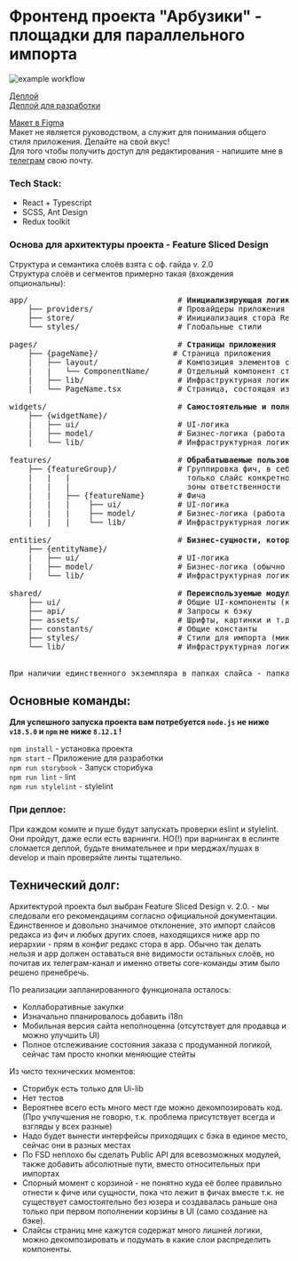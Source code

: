 # Фронтенд проекта "Арбузики" - площадки для параллельного импорта

![example workflow](https://github.com/klimetzc/watermelons/actions/workflows/github-actions.yml/badge.svg)

[Деплой](https://watermelons-rmr.netlify.app)  
[Деплой для разработки](https://develop--watermelons-rmr.netlify.app)

[Макет в Figma](https://www.figma.com/file/4VxqFExw7rSdNK6HXFLe64/Watermelons?node-id=443%3A134)  
Макет не является руководством, а служит для понимания общего стиля приложения. Делайте на свой вкус!  
Для того чтобы получить доступ для редактирования - напишите мне в [телеграм](t.me/klimetzc) свою почту.

### Tech Stack:

- React + Typescript
- SCSS, Ant Design
- Redux toolkit

### Основа для архитектуры проекта - **Feature Sliced Design**

Структура и семантика слоёв взята с оф. гайда v. 2.0  
Структура слоёв и сегментов примерно такая (вхождения опциональны):

<pre>
app/                                # <b>Инициализирующая логика приложения</b>
    ├── providers/                  # Провайдеры приложения (Store, BrowserRouter...)
    ├── store/                      # Инициализация стора Redux
    └── styles/                     # Глобальные стили 

pages/                              # <b>Страницы приложения</b>
    ├── {pageName}/                # Страница приложения
    |   ├── layout/                 # Композиция элементов страницы (список сущностей etc)
    |   |   └── ComponentName/      # Отдельный компонент страницы
    |   ├── lib/                    # Инфраструктурная логика (utils/helpers/types/hooks)
    |   └── PageName.tsx            # Страница, состоящая из layouts

widgets/                            # <b>Самостоятельные и полноценные блоки для страниц</b>
    ├── {widgetName}/
    |   ├── ui/                     # UI-логика
    |   ├── model/                  # Бизнес-логика (работа со стором)
    |   └── lib/                    # Инфраструктурная логика (utils/helpers/types/hooks)

features/                           # <b>Обрабатываемые пользовательские сценарии</b>
    ├── {featureGroup}/             # Группировка фич, в себе может содержать 
    |   |   |                         только слайс конкретной фичи. Нужен для обозначения
    |   |   |                         зоны ответственности
    |   |   ├── {featureName}       # Фича
    |   |   |    ├── ui/            # UI-логика
    |   |   |    ├── model/         # Бизнес-логика (работа со стором)
    |   |   |    └── lib/           # Инфраструктурная логика (utils/helpers/types)

entities/                           # <b>Бизнес-сущности, которыми оперирует предметная область</b>
    ├── {entityName}/
    |   ├── ui/                     # UI-логика
    |   ├── model/                  # Бизнес-логика (обычно работа со стейт-менеджером)
    |   └── lib/                    # Инфраструктурная логика (utils/helpers/types)

shared/                             # <b>Переиспользуемые модули, без привязки к бизнес-логике</b>
    ├── ui/                         # Общие UI-компоненты (кнопки, инпуты и т.д.)
    ├── api/                        # Запросы к бэку
    ├── assets/                     # Шрифты, картинки и т.д.
    ├── constants/                  # Общие константы
    ├── styles/                     # Стили для импорта (миксины, переменные)
    └── lib/                        # Инфраструктурная логика (utils/helpers/types)


При наличии единственного экземпляра в папках слайса - папка обычно опускается.       
</pre>

## Основные команды:

<strong>Для успешного запуска проекта вам потребуется `node.js` не ниже `v18.5.0` и `npm` не ниже `8.12.1` !</strong>

`npm install` - установка проекта  
`npm start` - Приложение для разработки  
`npm run storybook` - Запуск сторибука  
`npm run lint` - lint  
`npm run stylelint` - stylelint

### При деплое:

При каждом комите и пуше будут запускать проверки eslint и stylelint. Они пройдут, даже если есть варнинги. НО(!) при варнингах в еслинте сломается деплой, будьте внимательнее и при мерджах/пушах в develop и main проверяйте линты тщательно.

## Технический долг:

Архитектурой проекта был выбран Feature Sliced Design v. 2.0. - мы следовали его рекомендациям согласно официальной документации. Единственное и довольно значимое отклонение, это импорт слайсов редакса из фич и любых других слоев, находящихся ниже app по иерархии - прям в конфиг редакс стора в app. Обычно так делать нельзя и app должен оставаться вне видимости остальных слоёв, но почитав их телеграм-канал и именно ответы core-команды этим было решено пренебречь.

По реализации запланированного функционала осталось:

- Коллаборативные закупки
- Изначально планировалось добавить i18n
- Мобильная версия сайта неполноценна (отсутствует для продавца и можно улучшить UI)
- Полное отслеживание состояния заказа с продуманной логикой, сейчас там просто кнопки меняющие стейты

Из чисто технических моментов:

- Сторибук есть только для Ui-lib
- Нет тестов
- Вероятнее всего есть много мест где можно декомпозировать код. (Про учлучшения не говорю, т.к. проблема присутствует всегда и взгляды у всех разные)
- Надо будет вынести интерфейсы приходящих с бэка в единое место, сейчас они в разных местах
- По FSD неплохо бы сделать Public API для всевозможных модулей, также добавить абсолютные пути, вместо относительных при импортах
- Спорный момент с корзиной - не понятно куда её более правильно отнести к фиче или сущности, пока что лежит в фичах вместе т.к. не существует самостоятельно без юзера и создавалась раньше она только при первом пополнении корзины в UI (само создание на бэке).
- Слайсы страниц мне кажутся содержат много лишней логики, можно декомпозировать и подумать в какие слои распределить компоненты.
